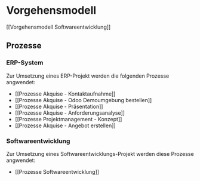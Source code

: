 # Vorgehensmodell

[[Vorgehensmodell Softwareentwicklung]]

## Prozesse

### ERP-System

Zur Umsetzung eines ERP-Projekt werden die folgenden Prozesse angwendet:

* [[Prozesse Akquise - Kontaktaufnahme]]
* [[Prozesse Akquise - Odoo Demoumgebung bestellen]]
* [[Prozesse Akquise - Präsentation]]
* [[Prozesse Akquise - Anforderungsanalyse]]
* [[Prozesse Projektmanagement - Konzept]]
* [[Prozesse Akquise - Angebot erstellen]]

### Softwareentwicklung

Zur Umsetzung eines Softwareentwicklungs-Projekt werden diese Prozesse angwendet:

* [[Prozesse Softwareentwicklung]]